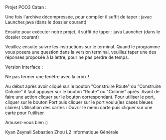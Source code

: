 Projet POO3 Catan :

Une fois l'archive décompressée, pour compiler il suffit de taper :
javac Launcher.java (dans le dossier courant)

Ensuite pour exécuter notre projet, il suffit de taper :
java Launcher (dans le dossier courant)

Veuillez ensuite suivre les instructions sur le terminal.
Quand le programme vous posera une question dans la version terminal,
veuillez taper une des réponses proposée à la lettre, pour ne pas perdre de temps.

Version Interface :

Ne pas fermer une fenêtre avec la croix !

Au début après avoir cliqué sur le bouton "Construire Route" ou "Construire Colonie" il faut appuyer sur le bouton "Route" ou "Colonie" après.
Avant de faire une action cliquer sur le bouton correspondant.
Pour utiliser le port, cliquer sur le bouton Port puis cliquer sur le port voulu(les cases bleues claires)
Utilisation des cartes :
Ouvrir le menu carte puis cliquer sur une carte pour l'utiliser

Amusez-vous bien :)

Kyan Zeynali
Sebastien Zhou
L2 Informatique Générale